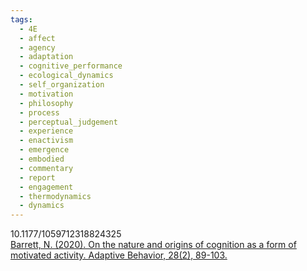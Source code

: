 ```yaml
---
tags:
  - 4E
  - affect
  - agency
  - adaptation
  - cognitive_performance
  - ecological_dynamics
  - self_organization
  - motivation
  - philosophy
  - process
  - perceptual_judgement
  - experience
  - enactivism
  - emergence
  - embodied
  - commentary
  - report
  - engagement
  - thermodynamics
  - dynamics
---
```

10.1177/1059712318824325
\
[Barrett, N. (2020). On the nature and origins of cognition as a form of motivated activity. Adaptive Behavior, 28(2), 89-103.](https://journals.sagepub.com/doi/pdf/10.1177/1059712318824325)